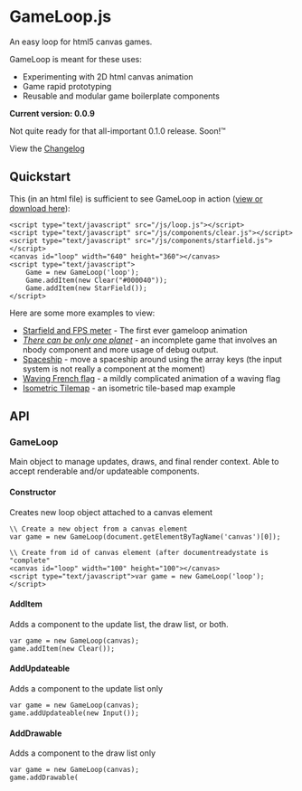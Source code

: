 # GameLoop.js
An easy loop for html5 canvas games.

GameLoop is meant for these uses:
* Experimenting with 2D html canvas animation
* Game rapid prototyping
* Reusable and modular game boilerplate components

**Current version: 0.0.9**

Not quite ready for that all-important 0.1.0 release.  Soon!&trade;

View the [Changelog][changelog]

## Quickstart
This (in an html file) is sufficient to see GameLoop in action ([view or download here][minimal]):

    <script type="text/javascript" src="/js/loop.js"></script>
    <script type="text/javascript" src="/js/components/clear.js"></script>
    <script type="text/javascript" src="/js/components/starfield.js"></script>
    <canvas id="loop" width="640" height="360"></canvas>
    <script type="text/javascript">
        Game = new GameLoop('loop');
        Game.addItem(new Clear("#000040"));
        Game.addItem(new StarField());
    </script>

Here are some more examples to view:
* [Starfield and FPS meter][examples] - The first ever gameloop animation
* [*There can be only one planet*][tcboop] - an incomplete game that involves an nbody component and more usage of debug output.
* [Spaceship][space] - move a spaceship around using the array keys (the input system is not really a component at the moment)
* [Waving French flag][flag] - a mildly complicated animation of a waving flag
* [Isometric Tilemap][tilemap] - an isometric tile-based map example

## API

### GameLoop
Main object to manage updates, draws, and final render context.  Able to accept renderable and/or updateable components.

#### Constructor
Creates new loop object attached to a canvas element

    \\ Create a new object from a canvas element
    var game = new GameLoop(document.getElementByTagName('canvas')[0]);

    \\ Create from id of canvas element (after documentreadystate is "complete"
    <canvas id="loop" width="100" height="100"></canvas>
    <script type="text/javascript">var game = new GameLoop('loop');</script>

#### AddItem
Adds a component to the update list, the draw list, or both.

    var game = new GameLoop(canvas);
    game.addItem(new Clear());

#### AddUpdateable
Adds a component to the update list only

    var game = new GameLoop(canvas);
    game.addUpdateable(new Input());

#### AddDrawable
Adds a component to the draw list only

    var game = new GameLoop(canvas);
    game.addDrawable(

[changelog]: changelog.md
[minimal]: \examples\minimal\
[tcboop]: \examples\tcboo\
[space]: \examples\space\
[flag]: \examples\flag\
[examples]: \examples
[tilemap]: \examples\tilemap\